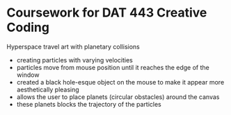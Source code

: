 # Coursework for DAT 443 Creative Coding
Hyperspace travel art with planetary collisions
- creating particles with varying velocities
- particles move from mouse position until it reaches the edge of the window
- created a black hole-esque object on the mouse to make it appear more aesthetically pleasing
- allows the user to place planets (circular obstacles) around the canvas
- these planets blocks the trajectory of the particles
